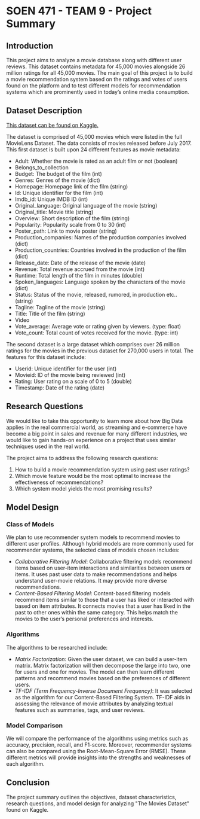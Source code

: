 # SOEN 471 - TEAM 9 - Project Summary

## Introduction

This project aims to analyze a movie database along with different user reviews. This dataset contains metadata for 45,000 movies alongside 26 million ratings for all 45,000 movies. The main goal of this project is to build a movie recommendation system based on the ratings and votes of users found on the platform and to test different models for recommendation systems which are prominently used in today’s online media consumption.

## Dataset Description

[This dataset can be found on Kaggle.](https://www.kaggle.com/datasets/rounakbanik/the-movies-dataset?select=movies_metadata.csv)

The dataset is comprised of 45,000 movies which were listed in the full MovieLens Dataset. The data consists of movies released before July 2017. This first dataset is built upon 24 different features as movie metadata: 
- Adult: Whether the movie is rated as an adult film or not (boolean) 
- Belongs_to_collection
- Budget: The budget of the film (int) 
- Genres: Genres of the movie (dict) 
- Homepage: Homepage link of the film (string) 
- Id: Unique identifier for the film (int) 
- Imdb_id: Unique IMDB ID (int) 
- Original_language: Original language of the movie (string) 
- Original_title: Movie title (string) 
- Overview: Short description of the film (string) 
- Popularity: Popularity scale from 0 to 30 (int) 
- Poster_path: Link to movie poster (string) 
- Production_companies: Names of the production companies involved (dict) 
- Production_countries: Countries involved in the production of the film (dict) 
- Release_date: Date of the release of the movie (date) 
- Revenue: Total revenue accrued from the movie (int) 
- Runtime: Total length of the film in minutes (double) 
- Spoken_languages: Language spoken by the characters of the movie (dict) 
- Status: Status of the movie, released, rumored, in production etc.. (string) 
- Tagline: Tagline of the movie (string) 
- Title: Title of the film (string) 
- Video 
- Vote_average: Average vote or rating given by viewers. (type: float)
- Vote_count: Total count of votes received for the movie. (type: int)

The second dataset is a large dataset which comprises over 26 million ratings for the movies in the previous dataset for 270,000 users in total. The features for this dataset include: 
- Userid: Unique identifier for the user (int) 
- Movieid: ID of the movie being reviewed (int) 
- Rating: User rating on a scale of 0 to 5 (double) 
- Timestamp: Date of the rating (date) 

## Research Questions
We would like to take this opportunity to learn more about how Big Data applies in the real commercial world, as streaming and e-commerce have become a big point in sales and revenue for many different industries, we would like to gain hands-on experience on a project that uses similar techniques used in the real world. 

The project aims to address the following research questions:
1. How to build a movie recommendation system using past user ratings?
2. Which movie feature would be the most optimal to increase the effectiveness of recommendations?
3. Which system model yields the most promising results?

## Model Design
### Class of Models
We plan to use recommender system models to recommend movies to different user profiles. Although hybrid models are more commonly used for recommender systems, the selected class of models chosen includes:
- *Collaborative Filtering Model*: Collaborative filtering models recommend items based on user-item interactions and similarities between users or items. It uses past user data to make recommendations and helps understand user-movie relations. It may provide more diverse recommendations. 
- *Content-Based Filtering Model*: Content-based filtering models recommend items similar to those that a user has liked or interacted with based on item attributes. It connects movies that a user has liked in the past to other ones within the same category. This helps match the movies to the user’s personal preferences and interests.
  
### Algorithms
The algorithms to be researched include:
- *Matrix Factorization*: Given the user dataset, we can build a user-item matrix. Matrix factorization will then decompose the large into two, one for users and one for movies. The model can then learn different patterns and recommend movies based on the preferences of different users. 
- *TF-IDF (Term Frequency-Inverse Document Frequency)*: It was selected as the algorithm for our Content-Based Filtering System. TF-IDF aids in assessing the relevance of movie attributes by analyzing textual features such as summaries, tags, and user reviews.

### Model Comparison
We will compare the performance of the algorithms using metrics such as accuracy, precision, recall, and F1-score. Moreover, recommender systems can also be compared using the Root-Mean-Square Error (RMSE). These different metrics will provide insights into the strengths and weaknesses of each algorithm.

## Conclusion
The project summary outlines the objectives, dataset characteristics, research questions, and model design for analyzing "The Movies Dataset" found on Kaggle.
